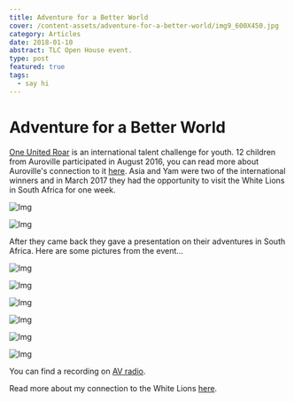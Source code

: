 ```yaml
---
title: Adventure for a Better World
cover: /content-assets/adventure-for-a-better-world/img9_600X450.jpg
category: Articles
date: 2018-01-10
abstract: TLC Open House event.
type: post
featured: true
tags:
  - say hi
---
```


# Adventure for a Better World

[One United Roar](https://www.oneunitedroar.org/) is an international talent challenge for youth. 12 children from Auroville participated in August 2016, you can read more about Auroville's connection to it [here](/reconnecting-with-spirit-through-nature#one-united-roar). Asia and Yam were two of the international winners and in March 2017 they had the opportunity to visit the White Lions in South Africa for one week.

![Img](/content-assets/adventure-for-a-better-world/img99_1440X900.jpg)

![Img](/content-assets/book/book2_200X300.jpg)

After they came back they gave a presentation on their adventures in South Africa. Here are some pictures from the event…

![Img](/content-assets/adventure-for-a-better-world/img1_600X600.jpg)

![Img](/content-assets/adventure-for-a-better-world/img2_600X600.jpg)

![Img](/content-assets/adventure-for-a-better-world/img8_600X600.jpg)

![Img](/content-assets/adventure-for-a-better-world/img4_600X600.jpg)

![Img](/content-assets/adventure-for-a-better-world/img5_600X600.jpg)

![Img](/content-assets/adventure-for-a-better-world/img3_600X600.jpg)

You can find a recording on [AV radio](https://www.aurovilleradio.org/tag/white-lions/).

Read more about my connection to the White Lions [here](/reconnecting-with-spirit-through-nature#the-white-lions).



